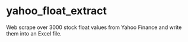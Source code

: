 # yahoo_float_extract
Web scrape over 3000 stock float values from Yahoo Finance and write them into an Excel file.
